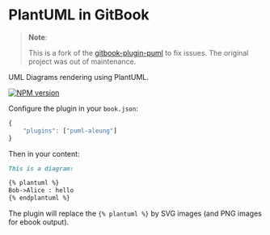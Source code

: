 # PlantUML in GitBook

> **Note**:
>
> This is a fork of the [gitbook-plugin-puml](https://www.npmjs.com/package/gitbook-plugin-puml) to fix issues.
> The original project was out of maintenance.

UML Diagrams rendering using PlantUML.

[![NPM version](https://badge.fury.io/js/gitbook-plugin-puml-aleung.svg)](http://badge.fury.io/js/gitbook-plugin-puml-aleung)


Configure the plugin in your `book.json`:

```js
{
    "plugins": ["puml-aleung"]
}
```

Then in your content:

```md
This is a diagram:

{% plantuml %}
Bob->Alice : hello
{% endplantuml %}
```

The plugin will replace the `{% plantuml %}` by SVG images (and PNG images for ebook output).
